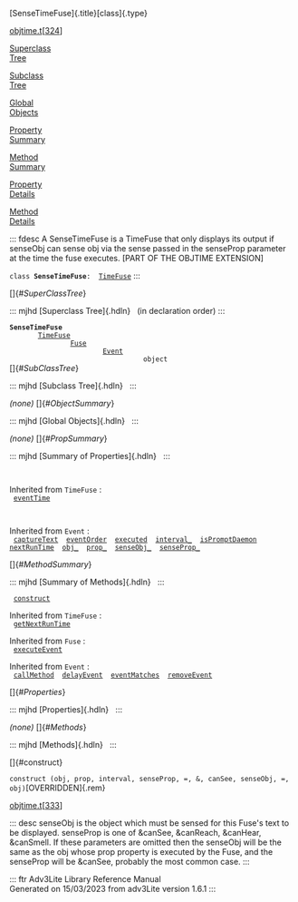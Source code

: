 [SenseTimeFuse]{.title}[class]{.type}

[objtime.t](../file/objtime.t.html)\[[324](../source/objtime.t.html#324)\]

[Superclass\
Tree](#_SuperClassTree_)

[Subclass\
Tree](#_SubClassTree_)

[Global\
Objects](#_ObjectSummary_)

[Property\
Summary](#_PropSummary_)

[Method\
Summary](#_MethodSummary_)

[Property\
Details](#_Properties_)

[Method\
Details](#_Methods_)

::: fdesc
A SenseTimeFuse is a TimeFuse that only displays its output if senseObj
can sense obj via the sense passed in the senseProp parameter at the
time the fuse executes. \[PART OF THE OBJTIME EXTENSION\]

`class `**`SenseTimeFuse`**` :   `[`TimeFuse`](../object/TimeFuse.html)
:::

[]{#_SuperClassTree_}

::: mjhd
[Superclass Tree]{.hdln}   (in declaration order)
:::

**`SenseTimeFuse`**\
`         `[`TimeFuse`](../object/TimeFuse.html)\
`                 `[`Fuse`](../object/Fuse.html)\
`                         `[`Event`](../object/Event.html)\
`                                 object`\
[]{#_SubClassTree_}

::: mjhd
[Subclass Tree]{.hdln}  
:::

*(none)* []{#_ObjectSummary_}

::: mjhd
[Global Objects]{.hdln}  
:::

*(none)* []{#_PropSummary_}

::: mjhd
[Summary of Properties]{.hdln}  
:::

` `

Inherited from `TimeFuse` :\
` `[`eventTime`](../object/TimeFuse.html#eventTime)`  `

` `

Inherited from `Event` :\
` `[`captureText`](../object/Event.html#captureText)`  `[`eventOrder`](../object/Event.html#eventOrder)`  `[`executed`](../object/Event.html#executed)`  `[`interval_`](../object/Event.html#interval_)`  `[`isPromptDaemon`](../object/Event.html#isPromptDaemon)`  `[`nextRunTime`](../object/Event.html#nextRunTime)`  `[`obj_`](../object/Event.html#obj_)`  `[`prop_`](../object/Event.html#prop_)`  `[`senseObj_`](../object/Event.html#senseObj_)`  `[`senseProp_`](../object/Event.html#senseProp_)`  `

[]{#_MethodSummary_}

::: mjhd
[Summary of Methods]{.hdln}  
:::

` `[`construct`](#construct)`  `

Inherited from `TimeFuse` :\
` `[`getNextRunTime`](../object/TimeFuse.html#getNextRunTime)`  `

Inherited from `Fuse` :\
` `[`executeEvent`](../object/Fuse.html#executeEvent)`  `

Inherited from `Event` :\
` `[`callMethod`](../object/Event.html#callMethod)`  `[`delayEvent`](../object/Event.html#delayEvent)`  `[`eventMatches`](../object/Event.html#eventMatches)`  `[`removeEvent`](../object/Event.html#removeEvent)`  `

[]{#_Properties_}

::: mjhd
[Properties]{.hdln}  
:::

*(none)* []{#_Methods_}

::: mjhd
[Methods]{.hdln}  
:::

[]{#construct}

`construct (obj, prop, interval, senseProp, =, &, canSee, senseObj, =, obj)`[OVERRIDDEN]{.rem}

[objtime.t](../file/objtime.t.html)\[[333](../source/objtime.t.html#333)\]

::: desc
senseObj is the object which must be sensed for this Fuse\'s text to be
displayed. senseProp is one of &canSee, &canReach, &canHear, &canSmell.
If these parameters are omitted then the senseObj will be the same as
the obj whose prop property is executed by the Fuse, and the senseProp
will be &canSee, probably the most common case.
:::

::: ftr
Adv3Lite Library Reference Manual\
Generated on 15/03/2023 from adv3Lite version 1.6.1
:::
